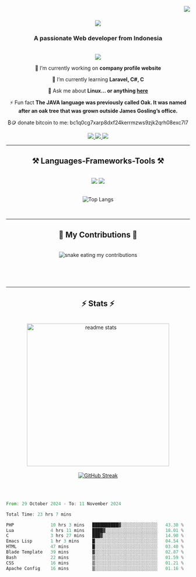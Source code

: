 <img align="right" src="https://visitor-badge.laobi.icu/badge?page_id=fauzymadani.fauzymadani" />


<h1 align="center">
    <img src="https://readme-typing-svg.herokuapp.com/?font=Righteous&size=35&center=true&vCenter=true&width=500&height=70&duration=4000&lines=Hi+There!+👋;+I'm+Fauzy+Madani!;" />
</h1>

<h3 align="center">A passionate Web developer from Indonesia</h3>

<br/>

<div align="center">
<img align="center" src="https://github.com/user-attachments/assets/cdce2f10-ab10-4c35-910a-ef324cade967"></img>
 
 🔭 I’m currently working on **company profile website**
 
 🌱 I’m currently learning **Laravel, C#, C**

💬 Ask me about **Linux... or anything [here](https://github.com/fauzymadani/fauzymadani/issues)**

⚡ Fun fact **The JAVA language was previously called Oak. It was named after an oak tree that was grown outside James Gosling’s office.**

₿🪙 donate bitcoin to me: bc1q0cg7xarp8dxf24kerrmzws9zjk2qrh08exc7l7

 </div>
 
<div align="center"> 
  <a href="mailto:keperluansekolahfauzy@gmail.com">
    <img src="https://img.shields.io/badge/Gmail-333333?style=for-the-badge&logo=gmail&logoColor=red" />
  </a>
  <!-- add more badges-->
  <a href="https://fauzymadani.infinityfreeapp.com" target="_blank">
     <img src="https://img.shields.io/badge/Portfolio-FF5722?style=for-the-badge&logo=todoist&logoColor=white" target="_blank" /> <!-- sqlite, safari, google-chrome are other good icon options -->
  </a>
    <a href="fauzy_0x0A48BF3C_public.gpg" target="_blank">
        <img src="https://img.shields.io/badge/PGP%20Key-0x0A48BF3C-2b2b2b?logo=gnupg&color=white" />
    </a>
</div>

 <hr/>
 
<h2 align="center">⚒️ Languages-Frameworks-Tools ⚒️</h2>
<br/>
<div align="center">
    <img src="https://skillicons.dev/icons?i=react,bootstrap,cs,html,css,vscode,figma,tailwind,git,debian,dotnet,docker" />
    <img src="https://skillicons.dev/icons?i=nodejs,python,javascript,github,laravel,linux,lua,c,java,neovim,mysql,php" /><br>
    <br/>
    
![Top Langs](https://github-readme-stats.vercel.app/api/top-langs/?username=fauzymadani&layout=compact&theme=react)
</div>

<br/>
<hr/>
<div align="center">
  <h2>🐍 My Contributions 🐍</h2>
  <br>
  <img alt="snake eating my contributions" src="https://raw.githubusercontent.com/fauzymadani/fauzymadani/output/github-contribution-grid-snake-dark.svg" />
  
  <br/><br/><br/>
</div>

<hr/>

<h2 align="center">⚡ Stats ⚡</h2>
<br>
<div align=center>
  
  <img align="center" width=390 src="https://github-readme-stats.vercel.app/api?username=fauzymadani&count_private=true&show_icons=true&theme=react&rank_icon=github&border_radius=10" alt="readme stats" />
  <br/>
  <br/>
<a href="https://git.io/streak-stats"><img src="https://streak-stats.demolab.com?user=fauzymadani&theme=tokyonight&card_width=497" alt="GitHub Streak" /></a>


  
</div>

<br/><br/>

<!--START_SECTION:waka-->

```rust
From: 29 October 2024 - To: 11 November 2024

Total Time: 23 hrs 7 mins

PHP              10 hrs 3 mins   ██████████▓░░░░░░░░░░░░░░   43.30 %
Lua              4 hrs 11 mins   ████▓░░░░░░░░░░░░░░░░░░░░   18.01 %
C                3 hrs 27 mins   ███▓░░░░░░░░░░░░░░░░░░░░░   14.90 %
Emacs Lisp       1 hr 3 mins     █░░░░░░░░░░░░░░░░░░░░░░░░   04.54 %
HTML             47 mins         █░░░░░░░░░░░░░░░░░░░░░░░░   03.40 %
Blade Template   39 mins         ▓░░░░░░░░░░░░░░░░░░░░░░░░   02.87 %
Bash             22 mins         ▒░░░░░░░░░░░░░░░░░░░░░░░░   01.59 %
CSS              16 mins         ▒░░░░░░░░░░░░░░░░░░░░░░░░   01.21 %
Apache Config    16 mins         ▒░░░░░░░░░░░░░░░░░░░░░░░░   01.16 %
```

<!--END_SECTION:waka-->

